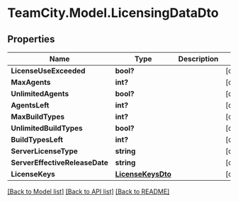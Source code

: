 # TeamCity.Model.LicensingDataDto
## Properties

Name | Type | Description | Notes
------------ | ------------- | ------------- | -------------
**LicenseUseExceeded** | **bool?** |  | [optional] 
**MaxAgents** | **int?** |  | [optional] 
**UnlimitedAgents** | **bool?** |  | [optional] 
**AgentsLeft** | **int?** |  | [optional] 
**MaxBuildTypes** | **int?** |  | [optional] 
**UnlimitedBuildTypes** | **bool?** |  | [optional] 
**BuildTypesLeft** | **int?** |  | [optional] 
**ServerLicenseType** | **string** |  | [optional] 
**ServerEffectiveReleaseDate** | **string** |  | [optional] 
**LicenseKeys** | [**LicenseKeysDto**](LicenseKeysDto.md) |  | [optional] 

[[Back to Model list]](../README.md#documentation-for-models) [[Back to API list]](../README.md#documentation-for-api-endpoints) [[Back to README]](../README.md)

